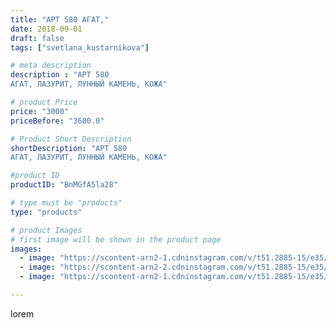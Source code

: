 ```yaml
---
title: "АРТ 580 АГАТ,"
date: 2018-09-01
draft: false
tags: ["svetlana_kustarnikova"]

# meta description
description : "АРТ 580
АГАТ, ЛАЗУРИТ, ЛУННЫЙ КАМЕНЬ, КОЖА"

# product Price
price: "3000"
priceBefore: "3600.0"

# Product Short Description
shortDescription: "АРТ 580
АГАТ, ЛАЗУРИТ, ЛУННЫЙ КАМЕНЬ, КОЖА"

#product ID
productID: "BnMGfA5la28"

# type must be "products"
type: "products"

# product Images
# first image will be shown in the product page
images:
  - image: "https://scontent-arn2-1.cdninstagram.com/v/t51.2885-15/e35/40276111_2130933870463383_1566956356236214272_n.jpg?se=7&tp=1&_nc_ht=scontent-arn2-1.cdninstagram.com&_nc_cat=103&_nc_ohc=jpQvRgoYPZkAX-TNYI1&oh=7c4d073d70f29a9140a91d1478814790&oe=606A8080&ig_cache_key=MTg1ODg4ODk5NDgwOTYyNDA3MQ%3D%3D.2"
  - image: "https://scontent-arn2-2.cdninstagram.com/v/t51.2885-15/e35/39993181_229338254404592_5208048876086362112_n.jpg?se=7&tp=1&_nc_ht=scontent-arn2-2.cdninstagram.com&_nc_cat=108&_nc_ohc=p27aSPrdE3kAX_80kIt&oh=15ef361b10841601aec0bdc98c2aa2d6&oe=606990C9&ig_cache_key=MTg1ODg4OTAzMDk4MTE0NjY5Ng%3D%3D.2"
  - image: "https://scontent-arn2-1.cdninstagram.com/v/t51.2885-15/e35/39356453_523680624740374_2948111993455771648_n.jpg?se=7&tp=1&_nc_ht=scontent-arn2-1.cdninstagram.com&_nc_cat=110&_nc_ohc=SEbyaaVM9loAX9kRZ3S&oh=7df70f2384e8dde1d82a4d45e575bcf1&oe=606B751D&ig_cache_key=MTg1ODg4OTA5OTg4NTI4NTE5NQ%3D%3D.2"

---
```

lorem
